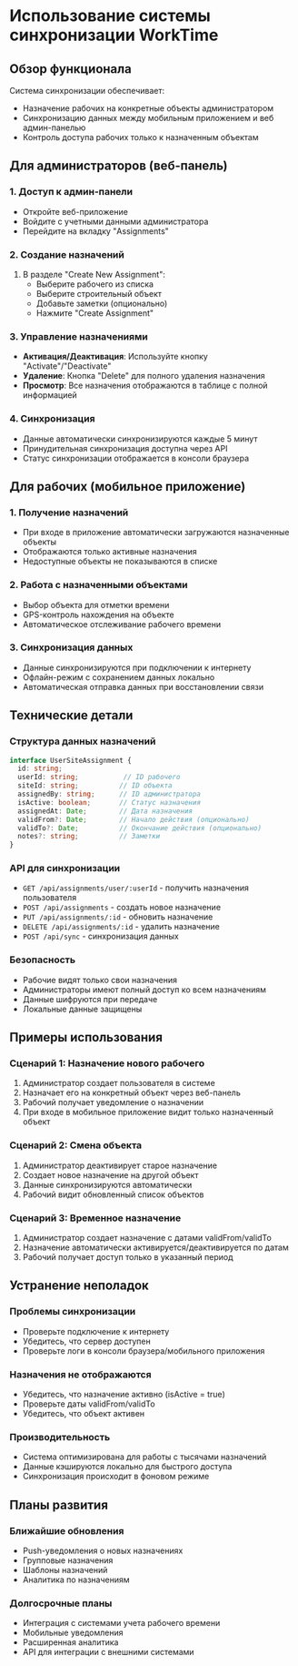 # Использование системы синхронизации WorkTime

## Обзор функционала

Система синхронизации обеспечивает:
- Назначение рабочих на конкретные объекты администратором
- Синхронизацию данных между мобильным приложением и веб админ-панелью
- Контроль доступа рабочих только к назначенным объектам

## Для администраторов (веб-панель)

### 1. Доступ к админ-панели
- Откройте веб-приложение
- Войдите с учетными данными администратора
- Перейдите на вкладку "Assignments"

### 2. Создание назначений
1. В разделе "Create New Assignment":
   - Выберите рабочего из списка
   - Выберите строительный объект
   - Добавьте заметки (опционально)
   - Нажмите "Create Assignment"

### 3. Управление назначениями
- **Активация/Деактивация**: Используйте кнопку "Activate"/"Deactivate"
- **Удаление**: Кнопка "Delete" для полного удаления назначения
- **Просмотр**: Все назначения отображаются в таблице с полной информацией

### 4. Синхронизация
- Данные автоматически синхронизируются каждые 5 минут
- Принудительная синхронизация доступна через API
- Статус синхронизации отображается в консоли браузера

## Для рабочих (мобильное приложение)

### 1. Получение назначений
- При входе в приложение автоматически загружаются назначенные объекты
- Отображаются только активные назначения
- Недоступные объекты не показываются в списке

### 2. Работа с назначенными объектами
- Выбор объекта для отметки времени
- GPS-контроль нахождения на объекте
- Автоматическое отслеживание рабочего времени

### 3. Синхронизация данных
- Данные синхронизируются при подключении к интернету
- Офлайн-режим с сохранением данных локально
- Автоматическая отправка данных при восстановлении связи

## Технические детали

### Структура данных назначений
```typescript
interface UserSiteAssignment {
  id: string;
  userId: string;           // ID рабочего
  siteId: string;          // ID объекта
  assignedBy: string;      // ID администратора
  isActive: boolean;       // Статус назначения
  assignedAt: Date;        // Дата назначения
  validFrom?: Date;        // Начало действия (опционально)
  validTo?: Date;          // Окончание действия (опционально)
  notes?: string;          // Заметки
}
```

### API для синхронизации
- `GET /api/assignments/user/:userId` - получить назначения пользователя
- `POST /api/assignments` - создать новое назначение
- `PUT /api/assignments/:id` - обновить назначение
- `DELETE /api/assignments/:id` - удалить назначение
- `POST /api/sync` - синхронизация данных

### Безопасность
- Рабочие видят только свои назначения
- Администраторы имеют полный доступ ко всем назначениям
- Данные шифруются при передаче
- Локальные данные защищены

## Примеры использования

### Сценарий 1: Назначение нового рабочего
1. Администратор создает пользователя в системе
2. Назначает его на конкретный объект через веб-панель
3. Рабочий получает уведомление о назначении
4. При входе в мобильное приложение видит только назначенный объект

### Сценарий 2: Смена объекта
1. Администратор деактивирует старое назначение
2. Создает новое назначение на другой объект
3. Данные синхронизируются автоматически
4. Рабочий видит обновленный список объектов

### Сценарий 3: Временное назначение
1. Администратор создает назначение с датами validFrom/validTo
2. Назначение автоматически активируется/деактивируется по датам
3. Рабочий получает доступ только в указанный период

## Устранение неполадок

### Проблемы синхронизации
- Проверьте подключение к интернету
- Убедитесь, что сервер доступен
- Проверьте логи в консоли браузера/мобильного приложения

### Назначения не отображаются
- Убедитесь, что назначение активно (isActive = true)
- Проверьте даты validFrom/validTo
- Убедитесь, что объект активен

### Производительность
- Система оптимизирована для работы с тысячами назначений
- Данные кэшируются локально для быстрого доступа
- Синхронизация происходит в фоновом режиме

## Планы развития

### Ближайшие обновления
- Push-уведомления о новых назначениях
- Групповые назначения
- Шаблоны назначений
- Аналитика по назначениям

### Долгосрочные планы
- Интеграция с системами учета рабочего времени
- Мобильные уведомления
- Расширенная аналитика
- API для интеграции с внешними системами 